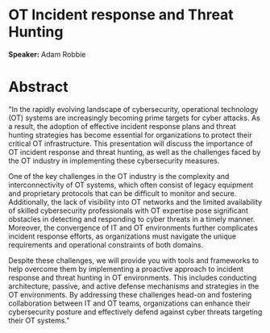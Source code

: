 # OT Incident response and Threat Hunting 

**Speaker:** Adam Robbie

# Abstract

"In the rapidly evolving landscape of cybersecurity, operational technology (OT) systems are increasingly becoming prime targets for cyber attacks. As a result, the adoption of effective incident response plans and threat hunting strategies has become essential for organizations to protect their critical OT infrastructure. This presentation will discuss the importance of OT incident response and threat hunting, as well as the challenges faced by the OT industry in implementing these cybersecurity measures.

One of the key challenges in the OT industry is the complexity and interconnectivity of OT systems, which often consist of legacy equipment and proprietary protocols that can be difficult to monitor and secure. Additionally, the lack of visibility into OT networks and the limited availability of skilled cybersecurity professionals with OT expertise pose significant obstacles in detecting and responding to cyber threats in a timely manner. Moreover, the convergence of IT and OT environments further complicates incident response efforts, as organizations must navigate the unique requirements and operational constraints of both domains.

Despite these challenges, we will provide you with tools and frameworks to help overcome them by implementing a proactive approach to incident response and threat hunting in OT environments. This includes conducting architecture, passive, and active defense mechanisms and strategies in the  OT environments. By addressing these challenges head-on and fostering collaboration between IT and OT teams, organizations can enhance their cybersecurity posture and effectively defend against cyber threats targeting their OT systems."
